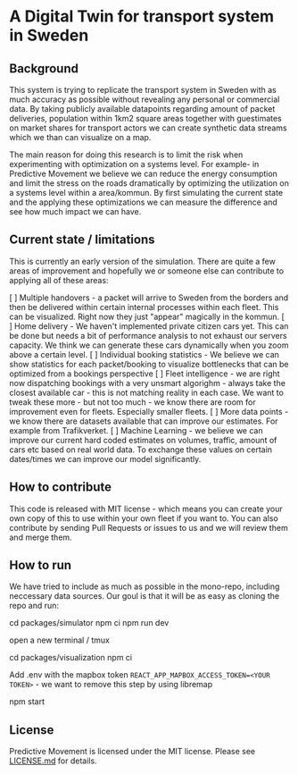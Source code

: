 # A Digital Twin for transport system in Sweden

## Background

This system is trying to replicate the transport system in Sweden with as much accuracy as possible without revealing any personal or commercial data. By taking publicly available datapoints regarding amount of packet deliveries, population within 1km2 square areas together with guestimates on market shares for transport actors we can create synthetic data streams which we than can visualize on a map.

The main reason for doing this research is to limit the risk when experimenting with optimization on a systems level. For example- in Predictive Movement we believe we can reduce the energy consumption and limit the stress on the roads dramatically by optimizing the utilization on a systems level within a area/kommun. By first simulating the current state and the applying these optimizations we can measure the difference and see how much impact we can have.

## Current state / limitations

This is currently an early version of the simulation. There are quite a few areas of improvement and hopefully we or someone else can contribute to applying all of these areas:

[ ] Multiple handovers - a packet will arrive to Sweden from the borders and then be delivered within certain internal processes within each fleet. This can be visualized. Right now they just "appear" magically in the kommun.
[ ] Home delivery - We haven't implemented private citizen cars yet. This can be done but needs a bit of performance analysis to not exhaust our servers capacity. We think we can generate these cars dynamically when you zoom above a certain level.
[ ] Individual booking statistics - We believe we can show statistics for each packet/booking to visualize bottlenecks that can be optimized from a bookings perspective
[ ] Fleet intelligence - we are right now dispatching bookings with a very unsmart algorighm - always take the closest available car - this is not matching reality in each case. We want to tweak these more - but not too much - we know there are room for improvement even for fleets. Especially smaller fleets.
[ ] More data points - we know there are datasets available that can improve our estimates. For example from Trafikverket.
[ ] Machine Learning - we believe we can improve our current hard coded estimates on volumes, traffic, amount of cars etc based on real world data. To exchange these values on certain dates/times we can improve our model significantly. 

## How to contribute

This code is released with MIT license - which means you can create your own copy of this to use within your own fleet if you want to. You can also contribute by sending Pull Requests or issues to us and we will review them and merge them. 

## How to run

We have tried to include as much as possible in the mono-repo, including neccessary data sources. Our goul is that it will be as easy as cloning the repo and run:
  
  cd packages/simulator
  npm ci
  npm run dev 
  
open a new terminal / tmux
  
  cd packages/visualization
  npm ci
  
Add .env with the mapbox token `REACT_APP_MAPBOX_ACCESS_TOKEN=<YOUR TOKEN>` - we want to remove this step by using libremap

  npm start

## License

Predictive Movement is licensed under the MIT license. Please see [LICENSE.md](LICENSE.md) for details.
